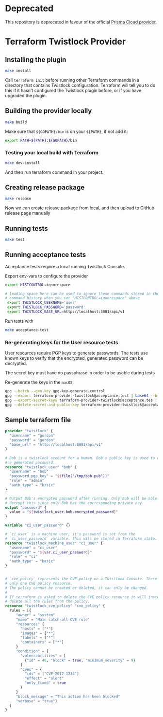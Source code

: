# Deprecated

This repository is deprecated in favour of the official [Prisma Cloud provider](https://www.terraform.io/docs/providers/prismacloud/index.html).

# Terraform Twistlock Provider

## Installing the plugin

```bash
make install
```

Call `terraform init` before running other Terraform commands in a directory
that contains Twistlock configuration. Terraform will tell you to do this if it
hasn't configured the Twistlock plugin before, or if you have upgraded the
plugin.

## Building the provider locally

```bash
make build
```

Make sure that `${GOPATH}/bin` is on your `${PATH}`, if not add it:

```bash
export PATH=${PATH}:${GOPATH}/bin
```

### Testing your local build with Terraform

```bash
make dev-install
```

And then run terraform command in your project.

## Creating release package

```bash
make release
```

Now we can create release package from local, and then upload to GitHub
release page manually

## Running tests

```bash
make test
```

## Running acceptance tests

Acceptance tests require a local running Twistlock Console.

Export env-vars to configure the provider

```bash
export HISTCONTROL=ignorespace

# leading space here can be used to ignore these commands stored in the shell
# command history when you set "HISTCONTROL=ignorespace" above
 export TWISTLOCK_USERNAME='user'
 export TWISTLOCK_PASSWORD='password'
 export TWISTLOCK_BASE_URL=http://localhost:8081/api/v1
```

Run tests with

```bash
make acceptance-test
```

### Re-generating keys for the User resource tests

User resources require PGP keys to generate passwords. The tests use known keys
to verify that the encrypted, generated password can be decrypted.

The secret key must have no passphrase in order to be usable during tests

Re-generate the keys in the `macOS`:

```bash
gpg --batch --gen-key gpg-key-generate.control
gpg --export terraform-provider-twistlock@acceptance.test | base64 --break=76 > twistlock/testdata/test-gpg-keys/terraform.pub
gpg --export-secret-keys terraform-provider-twistlock@acceptance.tes | base64 --break=76 > twistlock/testdata/test-gpg-keys/terraform.priv
gpg --delete-secret-and-public-key terraform-provider-twistlock@acceptance.test
```

## Sample terraform file

```terraform
provider "twistlock" {
  "username" = "gordon"
  "password" = "gordon"
  "base_url" = "http://localhost:8081/api/v1"
}

# Bob is a twistlock account for a human. Bob's public key is used to encrypt
# a generated password.
resource "twistlock_user" "bob" {
  "username" = "bob"
  "password_pgp_key" = "${file("/tmp/bob.pub")}"
  "role" = "admin"
  "auth_type" = "basic"
}

# Output Bob's encrypted password after running. Only Bob will be able to
# decrypt this since only Bob has the corresponding private key.
output "password" {
  value = "${twistlock_user.bob.encrypted_password}"
}

variable "ci_user_password" {}

# `ci_user` is a machine user, it's password is set from the
# `ci_user_password` variable. This will be stored in Terraform state.
resource "twistlock_machine_user" "ci_user" {
  "username" = "ci_user"
  "password" = "${var.ci_user_password}"
  "role" = "ci"
  "auth_type" = "basic"
}


# `cve_policy` represents the CVE policy on a Twistlock Console. There can be
# only one CVE policy resource.
# The policy cannot be created or deleted, it can only be changed.
#
# If terraform is asked to delete the CVE policy resource it will instead
# delete all the rules from the policy.
resource "twistlock_cve_policy" "cve_policy" {
  rules = [{
     "owner" = "system"
     "name" = "Main catch-all CVE rule"
     "resources" {
       "hosts" = ["*"]
       "images" = ["*"]
       "labels" = ["*"]
       "containers" = ["*"]
     }
     "condition" = {
       "vulnerabilities" = [
         {"id" = 46, "block" = true, "minimum_severity" = 9}
       ]
       "cves" = {
         "ids" = ["CVE-2017-1234"]
         "effect" = "alert"
         "only_fixed" = true
       }
     }
     "block_message" = "This action has been blocked"
     "verbose" = "true"}
  ]
}
```
